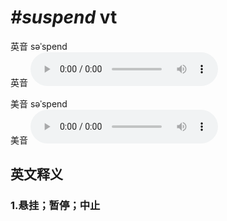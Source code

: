 # ***\#suspend*** vt
英音 səˈspend  
英音
<audio src="./media/suspend1_AAC.aac" controls="controls"></audio>

美音 səˈspend  
美音
<audio src="./media/suspend2_AAC.aac" controls="controls"></audio>



  

英文释义
---
### 1.**悬挂；暂停；中止**  


